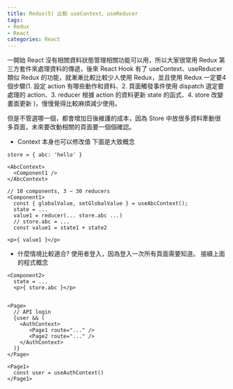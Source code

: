 ```yaml
---
title: Redux(5) 比較 useContext、useReducer 
tags: 
- Redux
- React
categories: React
---
```

一開始 React 沒有相關資料狀態管理相關功能可以用，所以大家很常用 Redux 第三方套件來處理資料的傳遞，後來 React Hook 有了 useContext、useReducer 類似 Redux 的功能，就漸漸比較比較少人使用 Redux，並且使用 Redux 一定要4個步驟(1. 設定 action 有哪些動作和資料、2. 頁面觸發事件使用 dispatch 選定要處理的 action、3. reducer 根據 action 的資料更新 state 的函式、4. store 改變畫面更新 )，慢慢覺得比較麻煩減少使用。

但是不管選哪一個，都會增加日後維護的成本，因為 Store 中放很多資料牽動很多頁面，未來要改動相關的頁面要一個個確認。


- Context 本身也可以修改值
  下面是大致概念
```
store = { abc: 'hello' }

<AbcContext>
  <Component1 />
</AbcContext>

// 10 components, 3 ~ 30 reducers
<Component1>
  const { globalValue, setGlobalValue } = useAbcContext();
  state = ...
  value1 = reducer(... store.abc ...)
  // store.abc = ...
  const value1 = state1 + state2

<p>{ value1 }</p>
```

- 什麼情境比較適合?
  使用者登入，因為登入一次所有頁面需要知道。
  接續上面的程式概念
```
<Component2>
  state = ...
  <p>{ store.abc }</p>


<Page>
  // API login
  {user && (
    <AuthContext>
       <Page1 route="..." />
       <Page2 route="..." />
    </AuthContext>
  )}
</Page>

<Page1>
  const user = useAuthContext()
</Page1>
```